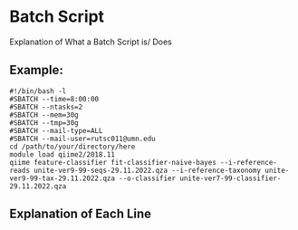 # Batch Script 
Explanation of What a Batch Script is/ Does
## Example:
``` shell script
#!/bin/bash -l
#SBATCH --time=8:00:00
#SBATCH --ntasks=2
#SBATCH --mem=30g
#SBATCH --tmp=30g
#SBATCH --mail-type=ALL
#SBATCH --mail-user=rutsc011@umn.edu
cd /path/to/your/directory/here
module load qiime2/2018.11
qiime feature-classifier fit-classifier-naive-bayes --i-reference-reads unite-ver9-99-seqs-29.11.2022.qza --i-reference-taxonomy unite-ver9-99-tax-29.11.2022.qza --o-classifier unite-ver7-99-classifier-29.11.2022.qza
```
## Explanation of Each Line
